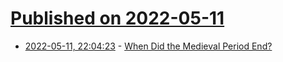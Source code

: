 # [Published on 2022-05-11](index.md)

* [2022-05-11, 22:04:23](https://news.ycombinator.com/item?id=31346467) - [When Did the Medieval Period End?](https://www.historytoday.com/archive/head-head/when-did-medieval-period-end)
